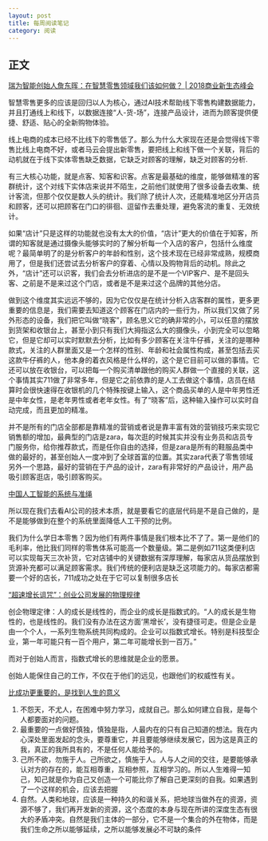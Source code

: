 ```yaml
---
layout: post
title: 每周阅读笔记
category: 阅读
---
```


## 正文
[瑞为智能创始人詹东晖：在智慧零售领域我们该如何做？ | 2018商业新生态峰会](http://36kr.com/p/5142671.html)

智慧零售更多的应该是回归以人为核心，通过AI技术帮助线下零售构建数据能力，并且打通线上和线下，以数据连接“人-货-场”，连接产品设计，进而为顾客提供便捷、舒适、贴心的全新购物体验。


线上电商的成本已经不比线下的零售低了。那么为什么大家现在还是会觉得线下零售比线上电商不好，或者马云会提出新零售，要把线上和线下做一个关联，背后的动机就在于线下实体零售缺乏数据，它缺乏对顾客的理解，缺乏对顾客的分析.

有三大核心功能，就是点客、知客和识客。点客是最基础的维度，能够做精准的客群统计，这个对线下实体店来说并不陌生，之前他们就使用了很多设备去收集、统计客流，但那个仅仅是数人头的统计。我们除了统计人次，还能精准地区分开店员和顾客，还可以把顾客在门口的徘徊、逗留作去重处理，避免客流的重复、无效统计。

如果“店计”只是这样的功能就也没有太大的价值，“店计”更大的价值在于知客，所谓的知客就是通过摄像头能够实时的了解分析每一个入店的客户，包括什么维度呢？最简单明了的是分析客户的年龄和性别，这个技术现在已经非常成熟，规模商用了，但是我们还尝试去分析客户的穿着、心情以及购物背后的动机。除此之外，“店计”还可以识客，我们会去分析进店的是不是一个VIP客户、是不是回头客、之前是不是来过这个门店，或者是不是来过这个品牌的其他分店。


做到这个维度其实远远不够的，因为它仅仅是在统计分析入店客群的属性，更多更重要的信息是，我们需要去知道这个顾客在门店内的一些行为，所以我们又做了另外形态的设备，我们把它叫做“晓客”，顾名思义它的确非常的小，可以任意的摆放到货架和收银台上，甚至小到只有我们大拇指这么大的摄像头，小到完全可以忽略它，但是它却可以实时默默去分析，比如有多少顾客在关注牛仔裤，关注的是哪种款式，关注的人群里面又是一个怎样的性别、年龄和社会属性构成，甚至包括去买这款牛仔裤的人，他本身的着衣风格是什么样的，这个是它目前可以做的事情。它还可以放在收银台，可以把每一个购买清单跟他的购买人群做一个直接的关联，这个事情其实711做了非常多年，但是它之前依靠的是人工去做这个事情，店员在结算时会很快速得在收银机的几个特殊按键上输入，这个商品买单的人是中年男性还是中年女性，是老年男性或者老年女性。有了“晓客”后，这种输入操作可以实时自动完成，而且更加的精准。


并不是所有的门店全部都是靠精准的营销或者说是靠丰富有效的营销技巧来实现它销售额的增加，最典型的门店是zara，每次逛的时候其实并没有业务员和店员专门服务你，给你推荐款式，而是任你自由的选择，但是zara是所有的鞋服品类中做的最好的，甚至创始人一度冲到了全球首富的位置。其实zara代表了零售领域另外一个思路，最好的营销在于产品的设计，zara有非常好的产品设计，用产品吸引顾客逛店，吸引顾客购买。


[中国人工智能的系统与准绳](http://36kr.com/p/5142901.html)

所以现在我们去看AI公司的技术本质，就是要看它的底层代码是不是自己做的，是不是能够做到在整个的系统里面降低人工干预的比例。


我们为什么学日本零售？因为他们有两件事情是我们根本比不了了。第一是他们的毛利率，他比我们同样的零售体系可能高一个数量级。第二是例如711这类便利店可以实现每天三次补货，它对店铺中的关键数据有深厚理解，每家店从货品摆放到货源补充都可以满足顾客需求。我们传统的便利店是缺乏这项能力的。每家店都需要一个好的店长，711成功之处在于它可以复制很多店长



[“超速增长诅咒”：创业公司发展的物理规律](http://36kr.com/p/5142547.html)

创企物理定律：人的成长是线性的，而企业的成长是指数式的。“人的成长是生物性的，也是线性的。我们没有办法在这方面‘黑增长’，没有捷径可走。但是企业是由一个个人，一系列生物系统共同构成的。企业可以指数式增长。特别是科技型企业，第一年可能只有一百个用户，第二年可能增长到一百万。”

而对于创始人而言，指数式增长的思维就是企业的愿景。

创始人能保住自己的工作，不仅在于他们的远见，也跟他们的权威性有关。

[比成功更重要的，是找到人生的意义](http://www.sohu.com/a/237724830_99997057)
1. 不怨天，不尤人，在困难中努力学习，成就自己。那么如何建立自我，是每个人都要面对的问题。
2. 最重要的一点做好慎独，慎独是指，人最内在的只有自己知道的想法。我在内心深处里面发起的念头，要尊重它，并且要能够继续发展它，因为这是真正的我，真正的我所具有的，不是任何人能给予的。
3. 己所不欲，勿施于人。己所欲之，慎施于人。人与人之间的交往，是要能够承认对方的存在的，能互相尊重，互相参照，互相学习的。所以人生难得一知己，知己就是你为自己又创造一个可能比你了解自己更深刻的自我。如果遇到了一个这样的机会，应该去把握
4. 自然。人类和地球，应该是一种持久的和谐关系，把地球当做外在的资源，资源不够了，我们再开发新的资源，这个态度的本身与现在所讲的深度生态有很大的矛盾冲突。自然是我们主体的一部分，它不是一个集合的外在物体，而是我们生命之所以能够延续，之所以能够发展必不可缺的条件

